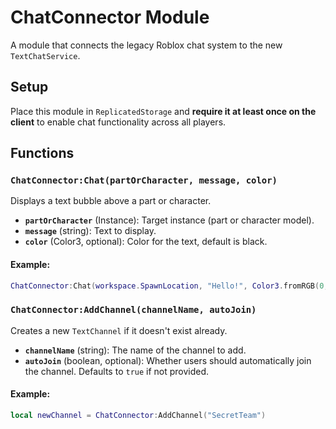 # ChatConnector Module

A module that connects the legacy Roblox chat system to the new `TextChatService`.

## Setup
Place this module in `ReplicatedStorage` and **require it at least once on the client** to enable chat functionality across all players.

## Functions

### `ChatConnector:Chat(partOrCharacter, message, color)`
Displays a text bubble above a part or character.

- **`partOrCharacter`** (Instance): Target instance (part or character model).
- **`message`** (string): Text to display.
- **`color`** (Color3, optional): Color for the text, default is black.

#### Example:
```lua
ChatConnector:Chat(workspace.SpawnLocation, "Hello!", Color3.fromRGB(0, 255, 0))  -- Green text
```

### `ChatConnector:AddChannel(channelName, autoJoin)`
Creates a new `TextChannel` if it doesn't exist already.

- **`channelName`** (string): The name of the channel to add.
- **`autoJoin`** (boolean, optional): Whether users should automatically join the channel. Defaults to `true` if not provided.

#### Example:
```lua
local newChannel = ChatConnector:AddChannel("SecretTeam")
```
